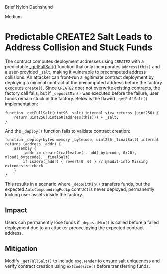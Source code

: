 Brief Nylon Dachshund

Medium

# Predictable CREATE2 Salt Leads to Address Collision and Stuck Funds

The contract computes deployment addresses using `CREATE2` with a predictable [_getFullSalt()](https://github.com/sherlock-audit/2025-01-peapods-finance/blob/d28eb19f4b39d3db7997477460f9f9c76839cb0c/contracts/contracts/AutoCompoundingPodLpFactory.sol#L76-L78) function that only incorporates `address(this)` and a user-provided `_salt`, making it vulnerable to precomputed address collisions. An attacker can front-run a legitimate contract deployment by deploying a minimal contract at the precomputed address before the factory executes `create()`. Since `CREATE2` does not overwrite existing contracts, the factory call fails, but if `_depositMin()` was executed before the failure, user funds remain stuck in the factory. Below is the flawed `_getFullSalt()` implementation:  
```solidity
function _getFullSalt(uint96 _salt) internal view returns (uint256) {
    return uint256(uint160(address(this))) + _salt;
}
```
And the `_deploy()` function fails to validate contract creation:  
```solidity
function _deploy(bytes memory _bytecode, uint256 _finalSalt) internal returns (address _addr) {
    assembly {
        _addr := create2(callvalue(), add(_bytecode, 0x20), mload(_bytecode), _finalSalt)
        if iszero(_addr) { revert(0, 0) } // @audit-info Missing extcodesize check
    }
}
```
This results in a scenario where `_depositMin()` transfers funds, but the expected `AutoCompoundingPodLp` contract is never deployed, permanently locking user assets inside the factory.  

## Impact
Users can permanently lose funds if `_depositMin()` is called before a failed deployment due to an attacker preoccupying the expected contract address.  

## Mitigation
Modify `_getFullSalt()` to include `msg.sender` to ensure salt uniqueness and verify contract creation using `extcodesize()` before transferring funds.